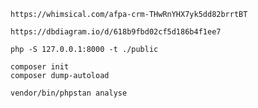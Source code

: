 ```
https://whimsical.com/afpa-crm-THwRnYHX7yk5dd82brrtBT
```

```
https://dbdiagram.io/d/618b9fbd02cf5d186b4f1ee7
```

```
php -S 127.0.0.1:8000 -t ./public
```

```
composer init
composer dump-autoload
```

```
vendor/bin/phpstan analyse
```
